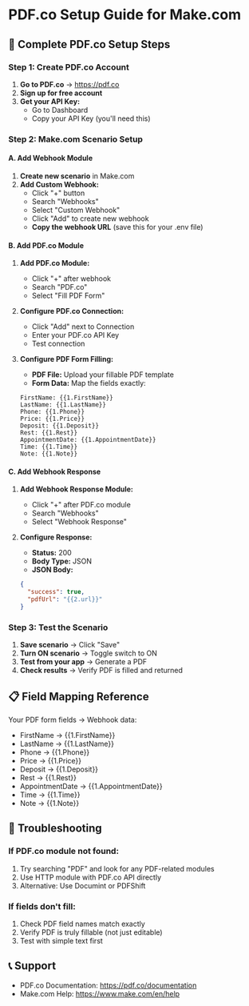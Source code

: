 # PDF.co Setup Guide for Make.com

## 🚀 Complete PDF.co Setup Steps

### Step 1: Create PDF.co Account
1. **Go to PDF.co** → https://pdf.co
2. **Sign up for free account**
3. **Get your API Key:**
   - Go to Dashboard
   - Copy your API Key (you'll need this)

### Step 2: Make.com Scenario Setup

#### A. Add Webhook Module
1. **Create new scenario** in Make.com
2. **Add Custom Webhook:**
   - Click "+" button
   - Search "Webhooks"
   - Select "Custom Webhook"
   - Click "Add" to create new webhook
   - **Copy the webhook URL** (save this for your .env file)

#### B. Add PDF.co Module
1. **Add PDF.co Module:**
   - Click "+" after webhook
   - Search "PDF.co"
   - Select "Fill PDF Form"

2. **Configure PDF.co Connection:**
   - Click "Add" next to Connection
   - Enter your PDF.co API Key
   - Test connection

3. **Configure PDF Form Filling:**
   - **PDF File:** Upload your fillable PDF template
   - **Form Data:** Map the fields exactly:
   ```
   FirstName: {{1.FirstName}}
   LastName: {{1.LastName}}
   Phone: {{1.Phone}}
   Price: {{1.Price}}
   Deposit: {{1.Deposit}}
   Rest: {{1.Rest}}
   AppointmentDate: {{1.AppointmentDate}}
   Time: {{1.Time}}
   Note: {{1.Note}}
   ```

#### C. Add Webhook Response
1. **Add Webhook Response Module:**
   - Click "+" after PDF.co module
   - Search "Webhooks"
   - Select "Webhook Response"

2. **Configure Response:**
   - **Status:** 200
   - **Body Type:** JSON
   - **JSON Body:**
   ```json
   {
     "success": true,
     "pdfUrl": "{{2.url}}"
   }
   ```

### Step 3: Test the Scenario
1. **Save scenario** → Click "Save"
2. **Turn ON scenario** → Toggle switch to ON
3. **Test from your app** → Generate a PDF
4. **Check results** → Verify PDF is filled and returned

## 📋 Field Mapping Reference

Your PDF form fields → Webhook data:
- FirstName → {{1.FirstName}}
- LastName → {{1.LastName}}
- Phone → {{1.Phone}}
- Price → {{1.Price}}
- Deposit → {{1.Deposit}}
- Rest → {{1.Rest}}
- AppointmentDate → {{1.AppointmentDate}}
- Time → {{1.Time}}
- Note → {{1.Note}}

## 🔧 Troubleshooting

### If PDF.co module not found:
1. Try searching "PDF" and look for any PDF-related modules
2. Use HTTP module with PDF.co API directly
3. Alternative: Use Documint or PDFShift

### If fields don't fill:
1. Check PDF field names match exactly
2. Verify PDF is truly fillable (not just editable)
3. Test with simple text first

## 📞 Support
- PDF.co Documentation: https://pdf.co/documentation
- Make.com Help: https://www.make.com/en/help